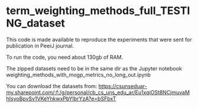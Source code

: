 # term_weighting_methods_full_TESTING_dataset

This code is made available to reproduce the experiments that were sent for publication in PeerJ journal.

To run the code, you need about 130gb of RAM.

The zipped datasets need to be in the same dir as the Jupyter notebook weighting_methods_with_mogp_metrics_no_long_out.ipynb

You can download the datasets from: https://csunseduar-my.sharepoint.com/:f:/g/personal/cb_cs_uns_edu_ar/Eu1xqiOSt8NCjmuvaMhIsyoBpvSv1VKeYhkwxPbYIbrYzA?e=bSFbxT
